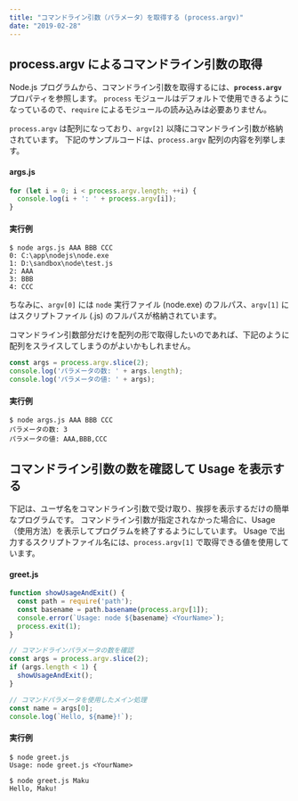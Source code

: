 ```yaml
---
title: "コマンドライン引数（パラメータ）を取得する (process.argv)"
date: "2019-02-28"
---
```


process.argv によるコマンドライン引数の取得
----

Node.js プログラムから、コマンドライン引数を取得するには、**`process.argv`** プロパティを参照します。
`process` モジュールはデフォルトで使用できるようになっているので、`require` によるモジュールの読み込みは必要ありません。

`process.argv` は配列になっており、`argv[2]` 以降にコマンドライン引数が格納されています。
下記のサンプルコードは、`process.argv` 配列の内容を列挙します。

#### args.js

```js
for (let i = 0; i < process.argv.length; ++i) {
  console.log(i + ': ' + process.argv[i]);
}
```

#### 実行例

```
$ node args.js AAA BBB CCC
0: C:\app\nodejs\node.exe
1: D:\sandbox\node\test.js
2: AAA
3: BBB
4: CCC
```

ちなみに、`argv[0]` には `node` 実行ファイル (node.exe) のフルパス、`argv[1]` にはスクリプトファイル (.js) のフルパスが格納されています。

コマンドライン引数部分だけを配列の形で取得したいのであれば、下記のように配列をスライスしてしまうのがよいかもしれません。

``` js
const args = process.argv.slice(2);
console.log('パラメータの数: ' + args.length);
console.log('パラメータの値: ' + args);
```

#### 実行例

```
$ node args.js AAA BBB CCC
パラメータの数: 3
パラメータの値: AAA,BBB,CCC
```

コマンドライン引数の数を確認して Usage を表示する
----

下記は、ユーザ名をコマンドライン引数で受け取り、挨拶を表示するだけの簡単なプログラムです。
コマンドライン引数が指定されなかった場合に、Usage（使用方法）を表示してプログラムを終了するようにしています。
Usage で出力するスクリプトファイル名には、`process.argv[1]` で取得できる値を使用しています。

#### greet.js

```js
function showUsageAndExit() {
  const path = require('path');
  const basename = path.basename(process.argv[1]);
  console.error(`Usage: node ${basename} <YourName>`);
  process.exit(1);
}

// コマンドラインパラメータの数を確認
const args = process.argv.slice(2);
if (args.length < 1) {
  showUsageAndExit();
}

// コマンドパラメータを使用したメイン処理
const name = args[0];
console.log(`Hello, ${name}!`);
```

#### 実行例

```
$ node greet.js
Usage: node greet.js <YourName>

$ node greet.js Maku
Hello, Maku!
```

